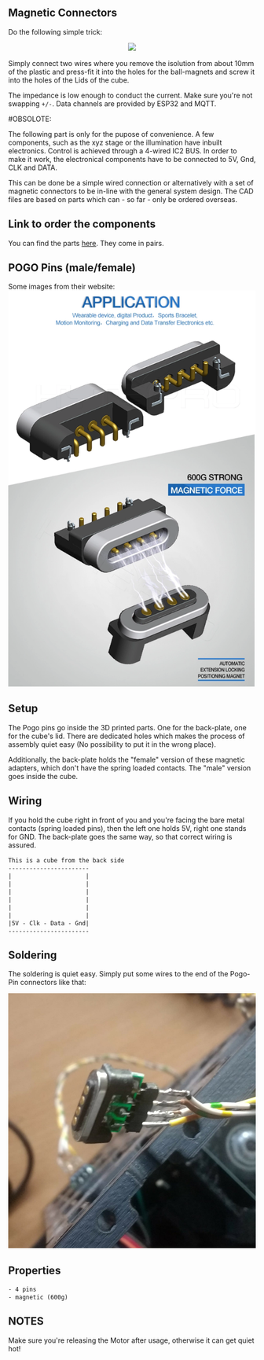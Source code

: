 ## Magnetic Connectors 

Do the following simple trick:

<p align="center">
<img src="./IMAGES/UC2_Electronics_Backplate.jpg" width="400">
</p>

Simply connect two wires where you remove the isolution from about 10mm of the plastic and press-fit it into the holes for the ball-magnets and screw it into the holes of the Lids of the cube. 

The impedance is low enough to conduct the current. Make sure you're not swapping ```+/-```. Data channels are provided by ESP32 and MQTT. 


#OBSOLOTE:

The following part is only for the pupose of convenience. A few components, such as the xyz stage or the illumination have inbuilt electronics. Control is achieved through a 4-wired IC2 BUS. In order to make it work, the electronical components have to be connected to 5V, Gnd, CLK and DATA. 

This can be done be a simple wired connection or alternatively with a set of magnetic connectors to be in-line with the general system design. The CAD files are based on parts which can - so far - only be ordered overseas. 

## Link to order the components
You can find the parts [here](https://www.alibaba.com/product-detail/Hytepro-usb-panel-mount-magnetic-pogo_60802915253.html?spm=a2700.7724857.normalList.2.78171d18RHvp0G&s=p). 
They come in pairs.

## POGO Pins (male/female)
Some images from their website:
![Schematics](./IMAGES/PogoPins_1.png)

## Setup
The Pogo pins go inside the 3D printed parts. One for the back-plate, one for the cube's lid. There are dedicated holes which makes the process of assembly quiet easy (No possibility to put it in the wrong place). 

Additionally, the back-plate holds the "female" version of these magnetic adapters, which don't have the spring loaded contacts. The "male" version goes inside the cube.

## Wiring 
If you hold the cube right in front of you and you're facing the bare metal contacts (spring loaded pins), then the left one holds 5V, right one stands for GND. The back-plate goes the same way, so that correct wiring is assured.

```
This is a cube from the back side
-----------------------
|					  |
|					  |
|					  |
|					  |
|					  |
|					  |
|5V - Clk - Data - Gnd|
-----------------------
```

## Soldering
The soldering is quiet easy. Simply put some wires to the end of the Pogo-Pin connectors like that:

![Schematics](./IMAGES/PogoPins_2.png)

## Properties
	- 4 pins
	- magnetic (600g)
	
	
## NOTES
Make sure you're releasing the Motor after usage, otherwise it can get quiet hot!

